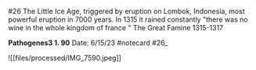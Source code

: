 #26
The Little Ice Age, triggered by eruption on Lombok, Indonesia, most powerful eruption in 7000 years. In 1315 it rained constantly "there was no wine in the whole kingdom of france " The Great Famine 1315-1317


**Pathogenes3 1. 90** 
Date: 6/15/23
 #notecard
 #26_ 

![[files/processed/IMG_7590.jpeg]]